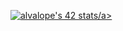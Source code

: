 <a href="https://github.com/JaeSeoKim/badge42"><img src="https://badge42.vercel.app/api/v2/clh549ncj001108l6yrtjotow/stats?cursusId=21&coalitionId=216" alt="alvalope's 42 stats" />/a>

<!--
**alvalope/alvalope** is a ✨ _special_ ✨ repository because its `README.md` (this file) appears on your GitHub profile.

Here are some ideas to get you started:

- 🔭 I’m currently working on ...
- 🌱 I’m currently learning ...
- 👯 I’m looking to collaborate on ...
- 🤔 I’m looking for help with ...
- 💬 Ask me about ...
- 📫 How to reach me: ...
- 😄 Pronouns: ...
- ⚡ Fun fact: ...
-->
